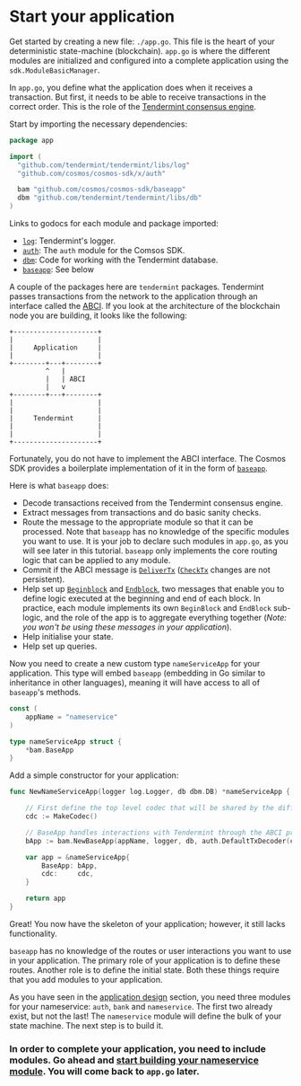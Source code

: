 # Start your application

Get started by creating a new file: `./app.go`. This file is the heart of your deterministic state-machine (blockchain). `app.go` is where the different modules are initialized and configured into a complete application using the `sdk.ModuleBasicManager`.

In `app.go`, you define what the application does when it receives a transaction. But first, it needs to be able to receive transactions in the correct order. This is the role of the [Tendermint consensus engine](https://github.com/tendermint/tendermint).

Start by importing the necessary dependencies:

```go
package app

import (
  "github.com/tendermint/tendermint/libs/log"
  "github.com/cosmos/cosmos-sdk/x/auth"

  bam "github.com/cosmos/cosmos-sdk/baseapp"
  dbm "github.com/tendermint/tendermint/libs/db"
)
```

Links to godocs for each module and package imported:

- [`log`](https://godoc.org/github.com/tendermint/tendermint/libs/log): Tendermint's logger.
- [`auth`](https://godoc.org/github.com/cosmos/cosmos-sdk/x/auth): The `auth` module for the Comsos SDK.
- [`dbm`](https://godoc.org/github.com/tendermint/tendermint/libs/db): Code for working with the Tendermint database.
- [`baseapp`](https://godoc.org/github.com/cosmos/cosmos-sdk/baseapp): See below

A couple of the packages here are `tendermint` packages. Tendermint passes transactions from the network to the application through an interface called the [ABCI](https://github.com/tendermint/tendermint/tree/master/abci). If you look at the architecture of the blockchain node you are building, it looks like the following:

```
+---------------------+
|                     |
|     Application     |
|                     |
+--------+---+--------+
         ^   |
         |   | ABCI
         |   v
+--------+---+--------+
|                     |
|                     |
|     Tendermint      |
|                     |
|                     |
+---------------------+
```

Fortunately, you do not have to implement the ABCI interface. The Cosmos SDK provides a boilerplate implementation of it in the form of [`baseapp`](https://godoc.org/github.com/cosmos/cosmos-sdk/baseapp).

Here is what `baseapp` does:

- Decode transactions received from the Tendermint consensus engine.
- Extract messages from transactions and do basic sanity checks.
- Route the message to the appropriate module so that it can be processed. Note that `baseapp` has no knowledge of the specific modules you want to use. It is your job to declare such modules in `app.go`, as you will see later in this tutorial. `baseapp` only implements the core routing logic that can be applied to any module.
- Commit if the ABCI message is [`DeliverTx`](https://tendermint.com/docs/spec/abci/abci.html#delivertx) ([`CheckTx`](https://tendermint.com/docs/spec/abci/abci.html#checktx) changes are not persistent).
- Help set up [`Beginblock`](https://tendermint.com/docs/spec/abci/abci.html#beginblock) and [`Endblock`](https://tendermint.com/docs/spec/abci/abci.html#endblock), two messages that enable you to define logic executed at the beginning and end of each block. In practice, each module implements its own `BeginBlock` and `EndBlock` sub-logic, and the role of the app is to aggregate everything together (_Note: you won't be using these messages in your application_).
- Help initialise your state.
- Help set up queries.

Now you need to create a new custom type `nameServiceApp` for your application. This type will embed `baseapp` (embedding in Go similar to inheritance in other languages), meaning it will have access to all of `baseapp`'s methods.

```go
const (
    appName = "nameservice"
)

type nameServiceApp struct {
    *bam.BaseApp
}
```

Add a simple constructor for your application:

```go
func NewNameServiceApp(logger log.Logger, db dbm.DB) *nameServiceApp {

    // First define the top level codec that will be shared by the different modules. Note: Codec will be explained later
    cdc := MakeCodec()

    // BaseApp handles interactions with Tendermint through the ABCI protocol
    bApp := bam.NewBaseApp(appName, logger, db, auth.DefaultTxDecoder(cdc))

    var app = &nameServiceApp{
        BaseApp: bApp,
        cdc:     cdc,
    }

    return app
}
```

Great! You now have the skeleton of your application; however, it still lacks functionality.

`baseapp` has no knowledge of the routes or user interactions you want to use in your application. The primary role of your application is to define these routes. Another role is to define the initial state. Both these things require that you add modules to your application.

As you have seen in the [application design](./app-design.md) section, you need three modules for your nameservice: `auth`, `bank` and `nameservice`. The first two already exist, but not the last! The `nameservice` module will define the bulk of your state machine. The next step is to build it.

### In order to complete your application, you need to include modules. Go ahead and [start building your nameservice module](types.md). You will come back to `app.go` later.
